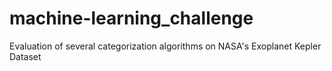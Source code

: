 # machine-learning_challenge
Evaluation of several categorization algorithms on NASA's Exoplanet Kepler Dataset
